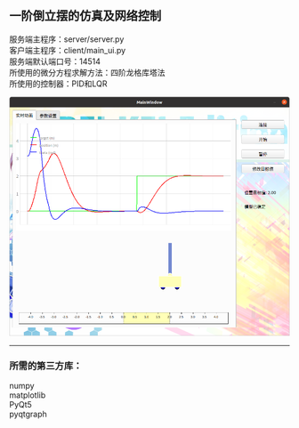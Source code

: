 ## 一阶倒立摆的仿真及网络控制

服务端主程序：server/server.py \
客户端主程序：client/main_ui.py \
服务端默认端口号：14514 \
所使用的微分方程求解方法：四阶龙格库塔法 \
所使用的控制器：PID和LQR

![主界面展示图](https://github.com/WKoishi/Inverted_Pendulum/blob/main/main_window.png)

-----------------------
### 所需的第三方库：
numpy \
matplotlib \
PyQt5 \
pyqtgraph
